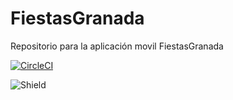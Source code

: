# FiestasGranada
Repositorio para la aplicación movil FiestasGranada

[![CircleCI](https://circleci.com/gh/AdrianArtimez/FiestasGranada.svg?style=shield&circle-token=c4addf0b000df92e4673daed8203d198db94a0d3)](https://app.circleci.com/pipelines/github/AdrianArtimez/FiestasGranada/11/workflows/10867527-287f-4cbc-b4a9-04013a970457/jobs/15)

![Shield](https://img.shields.io/endpoint?color=red&label=Version&url=https%3A%2F%2Fpastebin.com%2Fraw%2FPv7VMx1r)
